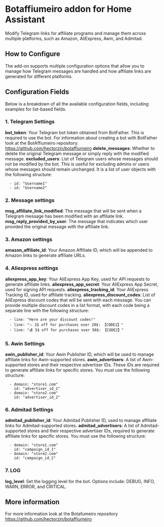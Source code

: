 # Botaffiumeiro addon for Home Assistant
Modify Telegram links for affiliate programs and manage them across multiple platforms, such as Amazon, AliExpress, Awin, and Admitad.

## How to Configure
The add-on supports multiple configuration options that allow you to manage how Telegram messages are handled and how affiliate links are generated for different platforms.

## Configuration Fields
Below is a breakdown of all the available configuration fields, including examples for list-based fields.

### 1. Telegram Settings
**bot_token**: Your Telegram bot token obtained from BotFather. This is required to use the bot. For information about creating a bot with BotFather look at the BotAffiumeiro repository:  https://github.com/hectorzin/botaffiumeiro
**delete_messages**: Whether to delete the original Telegram message or simply reply with the modified message.
**excluded_users**: List of Telegram users whose messages should not be modified by the bot. This is useful for excluding admins or users whose messages should remain unchanged. It is a list of user objects with the following structure:

```
  - id: "Username1"
  - id: "Username2"
```

### 2. Message settings
**msg_affiliate_link_modified**: The message that will be sent when a Telegram message has been modified with an affiliate link.
**msg_reply_provided_by_user**: The message that indicates which user provided the original message with the affiliate link.


### 3. Amazon settings
**amazon_affiliate_id**: Your Amazon Affiliate ID, which will be appended to Amazon links to generate affiliate URLs.

### 4. Aliexpress settings
**aliexpress_app_key**: Your AliExpress App Key, used for API requests to generate affiliate links.
**aliexpress_app_secret**: Your AliExpress App Secret, used for signing API requests.
**aliexpress_tracking_id**: Your AliExpress Tracking ID, used for affiliate tracking.
**aliexpress_discount_codes**: List of AliExpress discount codes that will be sent with each message. You can provide multiple discount codes in a list format, with each code being a separate line with the following structure:

```
  - line: "Here are your discount codes!"
  - line: "💥 2$ off for purchases over 20$: 【CODE1】"
  - line: "💰 5$ off for purchases over 50$: 【CODE2】"
```


### 5. Awin Settings
**awin_publisher_id**: Your Awin Publisher ID, which will be used to manage affiliate links for Awin-supported stores.
**awin_advertisers**: A list of Awin-supported stores and their respective advertiser IDs. These IDs are required to generate affiliate links for specific stores. You must use the following structure:

```
  - domain: "store1.com"
    id: "advertiser_id_1"
  - domain: "store2.com"
    id: "advertiser_id_2"
```

### 6. Admitad Settings
**admitad_publisher_id**: Your Admitad Publisher ID, used to manage affiliate links for Admitad-supported stores.
**admitad_advertisers**: A list of Admitad-supported stores and their respective advertiser IDs, required to generate affiliate links for specific stores. You must use the following structure:

```
  - domain: "store1.com"
    id: "campaign_id_1"
  - domain: "store2.com"
    id: "campaign_id_2"
```

### 7. LOG
**log_level**: Set the logging level for the bot. Options include: DEBUG, INFO, WARN, ERROR, and CRITICAL.

## More information
For more information look at the Botafumeiro repository https://github.com/hectorzin/botaffiumeiro